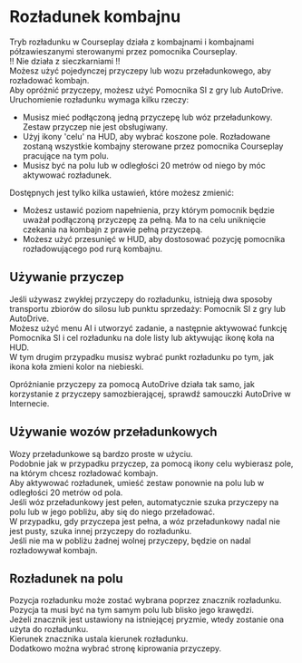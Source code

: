 # Rozładunek kombajnu

  
Tryb rozładunku w Courseplay działa z kombajnami i kombajnami półzawieszanymi sterowanymi przez pomocnika Courseplay.  
!! Nie działa z sieczkarniami !!  
Możesz użyć pojedynczej przyczepy lub wozu przeładunkowego, aby rozładować kombajn.  
Aby opróżnić przyczepy, możesz użyć Pomocnika SI z gry lub AutoDrive.  
Uruchomienie rozładunku wymaga kilku rzeczy:  
- Musisz mieć podłączoną jedną przyczepę lub wóz przeładunkowy. Zestaw przyczep nie jest obsługiwany.  
- Użyj ikony 'celu' na HUD, aby wybrać koszone pole. Rozładowane zostaną wszystkie kombajny sterowane przez pomocnika Courseplay pracujące na tym polu.  
- Musisz być na polu lub w odległości 20 metrów od niego by móc aktywować rozładunek.  
  
Dostępnych jest tylko kilka ustawień, które możesz zmienić:  
- Możesz ustawić poziom napełnienia, przy którym pomocnik będzie uważał podłączoną przyczepę za pełną. Ma to na celu uniknięcie czekania na kombajn z prawie pełną przyczepą.  
- Możesz użyć przesunięć w HUD, aby dostosować pozycję pomocnika rozładowującego pod rurą kombajnu.  

## Używanie przyczep
  
Jeśli używasz zwykłej przyczepy do rozładunku, istnieją dwa sposoby transportu zbiorów do silosu lub punktu sprzedaży: Pomocnik SI z gry lub AutoDrive.  
Możesz użyć menu AI i utworzyć zadanie, a następnie aktywować funkcję Pomocnika SI i cel rozładunku na dole listy lub aktywując ikonę koła na HUD.  
W tym drugim przypadku musisz wybrać punkt rozładunku po tym, jak ikona koła zmieni kolor na niebieski.  
  
Opróżnianie przyczepy za pomocą AutoDrive działa tak samo, jak korzystanie z przyczepy samozbierającej, sprawdź samouczki AutoDrive w Internecie.  

## Używanie wozów przeładunkowych
  
Wozy przeładunkowe są bardzo proste w użyciu.  
Podobnie jak w przypadku przyczep, za pomocą ikony celu wybierasz pole, na którym chcesz rozładować kombajn.  
Aby aktywować rozładunek, umieść zestaw ponownie na polu lub w odległości 20 metrów od pola.  
Jeśli wóz przeładunkowy jest pełen, automatycznie szuka przyczepy na polu lub w jego pobliżu, aby się do niego przeładować.  
W przypadku, gdy przyczepa jest pełna, a wóz przeładunkowy nadal nie jest pusty, szuka innej przyczepy do rozładunku.  
Jeśli nie ma w pobliżu żadnej wolnej przyczepy, będzie on nadal rozładowywał kombajn.  

## Rozładunek na polu
  
Pozycja rozładunku może zostać wybrana poprzez znacznik rozładunku.  
Pozycja ta musi być na tym samym polu lub blisko jego krawędzi.  
Jeżeli znacznik jest ustawiony na istniejącej pryzmie, wtedy zostanie ona użyta do rozładunku.  
Kierunek znacznika ustala kierunek rozładunku.  
Dodatkowo można wybrać stronę kiprowania przyczepy.  

